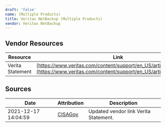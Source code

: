 ```yaml
---
draft: 'false'
name: (Multiple Products)
title: Veritas NetBackup (Multiple Products)
vendor: Veritas NetBackup
---
```


## Vendor Resources
| Resource | Link |
| --- | --- |
| Verita Statement | [https://www.veritas.com/content/support/en_US/article.100052070](https://www.veritas.com/content/support/en_US/article.100052070) |



## Sources
| Date | Attribution | Description |
| --- | --- | --- |
| 2021-12-17 14:04:59 | [CISAGov](https://raw.githubusercontent.com/cisagov/log4j-affected-db/develop/README.md) | Updated vendor link Verita Statement.  |
